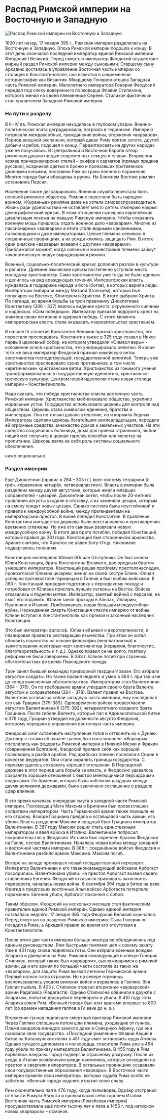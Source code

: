 # Распад Римской империи на Восточную и Западную

![Распад Римской империи на Восточную и Западную](https://topwar.ru/uploads/posts/2015-01/1421447825_he201.gif)

  
1620 лет назад, 17 января 395 г., Римская империя разделилась на Восточную и Западную. Эпоха Римской империи подошла к концу. В этот день скончался последний император единой Римской империи Феодосий I Великий. Перед смертью император Феодосий осуществил мирный раздел Римской империи между сыновьями. Старшему сыну Аркадию досталась в управление Восточная часть империи со столицей в Константинополе, она известна в современной историографии как Византия. Младшему Гонорию отошла Западная часть Римской империи. Малолетнего императора Гонория Феодосий передал под опеку доверенного полководца Флавия Стилихона, которого женил на своей племяннице Серене. Стилихон фактически стал правителем Западной Римской империи.  
  
### **На пути к разделу**  
  
В III-IV вв. Римская империя находилась в глубоком упадке. Военно-политическая элита деградировала, погрязла в гедонизме. Империю потрясали междоусобные, гражданские войны, вторжения «варваров». Период внешней экспансии, который давал Риму приток золота, другой добычи и рабов, подошел к концу. Паразитировать на других народах уже не получалось. В Центральной и Восточной Европе отпор римлянам давали предки современных немцев и славян. Вторжения хозяев причерноморских степей – скифов и сарматов (прямых предков русских), всадников одетых в броню и пронзавших противников длинными копьями, поставили Рим на грань военного поражения. Многие города были обращены в руины. На Ближнем Востоке римлян остановила Персия.  
  
Население также деградировало. Военная служба перестала быть основой римского общества. Римляне перестали быть народом-воином. «Коренные» римляне даже не хотели самовоспроизводиться. Жизнь ради удовольствий не оставляет место детям. Империю накрыл демографический кризис. В этом отношении нынешняя европейская цивилизация похожа на павшую Римскую империю. Чтобы сохранить военную мощь пришлось отдать военное дело «варварам». Многие из пассионарных «варваров» в итоге стали видными сановниками, полководцами и даже императорами. Целые племена селились в пограничных провинциях, а их вожди клялись защищать Рим. В итоге одни римские «варвары» воевали с другими «варварами». Приближался момент, когда сильные и жизнестойкие племена займут «экологическую нишу» выродившихся римлян.  
  
Военный, социально-политический кризис дополнял разлом в культуре и религии. Древние языческие культы постепенно уступали место молодому христианству. Само христианство уже тогда не было единым и делилось на ряд враждующих течений. Императорская власть нуждалась в поддержке народа и бога (богов), в которых верили люди. Императоры выбирали между Митрой (Солнцем), который был популярен на Востоке, Юпитером и Христом. В итоге выбрали Христа. По легенде, во время борьбы за трон преемнику Диоклетиана Константину (306 - 337) явилось видение креста, окруженного сиянием и надписью: «Сим победиши». Император приказал водрузить крест на знамена своих легионов и одержал победу. С этого момента императорская власть стала оказывать покровительство христианам.  
  
В начале IV столетия Константин Великий признал христианство, его перестали преследовать. Константин также в 325 году созвал в Никее первый церковный собор, на котором утвердили «Символ веры» - изложение основ христианства, что унифицировало религию. В конце того же века император Феодосий признал никейскую ветвь христианства господствующей, государственной религией. Теперь уже христианство преследовало своих противников, в том числе «еретические» христианские ветви. Христианство из гонимого учения трансформировалось в государственную идеологию, христианско-греческую культуру. Центром новой идеологии стала новая столица империи – Константинополь.  
  
Надо сказать, что победа христианства спасла восточную часть Римской империи. Христианство мобилизовало общество, укрепило моральные устои. Государство использовало церковь для контроля над обществом. Церковь стала символом единения, братства и милосердия. Она не только давала утешение, но и кормила бедных. Императоры сделали церковь богатейшим землевладельцем, передали ей огромные средства, множество домов и земельных участков. На эти средства создавались больницы, дома для приёма странников, любой нищий мог получить в церкви тарелку похлебки или монетку на пропитание. Церковь взяла на себя роль системы социального обеспечения.  


ниже опционально
  
### **Раздел империи**  
  
Ещё Диоклетиан (правил в 284 – 305 гг.) ввел систему тетрархии (с греч. «правление четырёх, четверовластие»). Власть в империи была разделена между двумя августами, которые имели младших соправителей - цезарей. Диоклетиан хотел, чтобы после 20-летнего правления августы уходили в отставку, а их заменяли цезари, которым на смену придут новые цезари. Однако система была неустойчивой и привела к междоусобной войне, между претендентами на императорский престол. В войне победил Константин. В правление Константина могущество державы было восстановлено и противоречия временно сглажены. Но уже его сыновья развязали новую междоусобную войну. В итоге два брата погибли, победил Констанций, который правил до 361 года. Констанций был сторонником арианства. Ариане считали, что Христос не равен Богу-Отцу. Никониане подвергались гонениям.  
  
Констанцию наследовал Юлиан (Юлиан Отступник). Он был сыном Юлия Констанция, брата Константина Великого, двоюродным братом умершего императора. Констанций решая проблему престолонаследия, провозгласил Юлиана цезарем, женил на своей сестре Елене. Юлиан успешно противостоял германцам в Галлии и был любим войсками. В 360 г. Констанций проводил подготовку к персидскому походу и потребовал от Юлиана прислать лучшие легионы на Восток. Войска отказались и подняли мятеж. Император, занятый войной с персами, не смог его подавить. Юлиан занял проходы в Альпах, Иллирию, Паннонию и Италию. Приближалась новая большая междоусобная война. Неожиданная смерть Констанция спасла империю от войны. Юлиан вступил в Константинополь как прямой и законный наследник Констанция.  
  
Это был император-философ. Юлиан объявил о веротерпимости, и планировал провести реставрацию язычества. При этом он хотел обновить язычество на основе философии (неоплатонизма) и заимствования некоторых черт христианства (иерархия, благочестие, благотворительность и т. д.). Однако правил он не долго, поэтому реформы не были завершены. В 363 г. Юлиан погиб при странных обстоятельствах во время Персидского похода.  
  
Трон занял бывший командир придворной гвардии Иовиан. Его избрали августом солдаты. Но также правил недолго и умер в 364 г. при так и не до конца выясненных обстоятельствах. Императором стал Валентиниан (364 – 376). Он по требованию армии утвердил своего брата Валента августом и соправителем (364 – 378). Валент правил на Востоке. Валентиан оставил за собой западную часть империи, ему наследовал его сын Грациан (375-383). Одновременно войска провозгласили августом Валентиниана II (375-392), четырехлетнего сводного брата Грациана. После гибели Валента, который пал в Адрианопольской битве в 378 году, Грациан утвердил на должности августа Феодосия, которому передали в управление восточную часть империи.  
  
Феодосий смог остановить наступление готов и оттеснить их к Дунаю. Договор с готами об охране границ был восстановлен. «Варвары» поселились как федераты Римской империи в Нижней Мезии и Фракии (современная Болгария). Феодосий проявил себя как хороший полководец и разбил арабов. Ряд арабских племен поселили в Сирии в качестве федератов. Они стали охранять границы государства. С персами удалось сохранять хорошие отношения. В Персидской державе в этот период шла борьба за власть, и Феодосию удавалось сохранять хорошие отношения с быстро меняющимися персидскими владыками. По Армении, которая была «яблоком раздора» между двумя великими державами, было заключено соглашение о разделе сфер влияния.  
  
В это время началась очередная смута в западной части Римской империи. Полководец Магн Максим в Британии был провозглашен солдатами императором. Часть Германской армии также перешла на его сторону. Вскоре Грациана предала и оставшаяся часть армии, его убили. Власть разделили Максим и сводный брат Грациана император Валентиниан. В 387 году Максим решил стать единственным императором и ввел войска в Италию. Валентиниан попросил покровительство у Феодосия. Их союз был скреплен браком Феодосия на Галле, сестре Валентиниана. Началась новая война между западной и восточной частями империи. В 388 г. соединённое войско Феодосия и Валентиниана разбило армию Максима. Максим погиб.  
  
Вскоре на западе произошел новый государственный переворот. Император Валентиниан и его главнокомандующий войсками Арбогаст поссорились. Валентиниана убили. На престол Арбогаст возвел своего ставленника Евгения. Феодосий отказался признавать законность переворота, началась новая война. 6 сентября 394 года в битве на реке Фригид в предгорьях восточных Альп войско Арбогаста потерпело поражение. Евгения убили, Арбогаст покончил с собой.  
  
Таким образом, Феодосий на несколько месяцев стал фактическим правителем единой Римской империи. Однако единой империя оставалась недолго. 17 января 395 года Феодосий Великий скончался. Перед смертью он разделил Римскую империю. Сына Гонория он посадил в Риме, а Аркадий правил во время его отсутствия в Константинополе.  
  
После этого две части империи больше никогда не объединялись под единым руководством. Рим быстрыми темпами шел к своему закату. Уже в 401 году снова поднялись готы. Они избрали военным вождем Алариха и двинулись на Рим. Римский командующий и опекун Гонория Стилихон, который также был «варваром», выслужившимся в римской армии, да и его армия по большей части состояла из таких же «варваров», для защиты Рима вызвал легионы Германской армии. Первый натиск готов отразили. Но на севере германцы воспользовались уходом римских войск и ворвались в Галлию. Вся Галлия пылала. В 405 г. Стилихон отразил вторжение «варварской» армии Радагайса (Радагаста). Однако Стилихона обвинили в дружбе с Аларихом, попытке дворцового переворота и убили. В 410 году готы Алариха взяли Рим. «Вечный город» был взят врагами впервые за 800 лет (со времен нападения галлов в IV веке до н. э.).  
  
Вторжение гуннов подписало смертный приговор Римской империи. Через Галлию сплошным потом шли племена, уходившие от гуннов. Племя вандалов-венедов занесло даже в Северную Африку, где они основали свое государство. «Последний римлянин» Флавий Аэций в битве на Каталаунских полях в 451 году смог остановить орды Атиллы. Однако лучшего дипломата и полководца, спасителя Рима уже в 454 году убили по приказу императора Валентиниана. В 455 году в Рим ворвались вандалы. Город подвергли страшному разгрому. После их ухода в Италии хозяйничали вожди наемников, которые возводили на престол и свергали императоров. В остальных провинциях создавали свои государственные образования «варвары». В Восточной части империи правили свои императоры, которых судьба Рима особо не заботила. «Вечный город» надолго утратил свою славу.  
  
Рим окончательно пал в 476 году, когда полководец Одоакр отстранил от власти Ромула Августа и провозгласил себя королем Италии. Восточная часть Римской империи (Ромейская империя) просуществовала ещё почти тысячу лет и пала в 1453 г. под натиском новых «варваров» – османов.